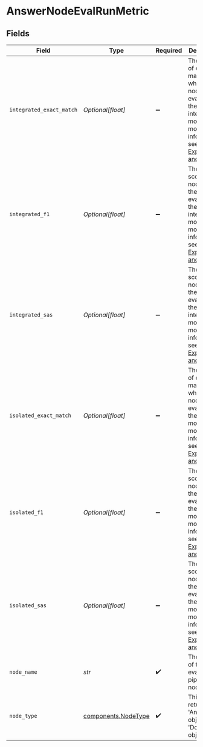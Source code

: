 # AnswerNodeEvalRunMetric


## Fields

| Field                                                                                                                                                                                           | Type                                                                                                                                                                                            | Required                                                                                                                                                                                        | Description                                                                                                                                                                                     |
| ----------------------------------------------------------------------------------------------------------------------------------------------------------------------------------------------- | ----------------------------------------------------------------------------------------------------------------------------------------------------------------------------------------------- | ----------------------------------------------------------------------------------------------------------------------------------------------------------------------------------------------- | ----------------------------------------------------------------------------------------------------------------------------------------------------------------------------------------------- |
| `integrated_exact_match`                                                                                                                                                                        | *Optional[float]*                                                                                                                                                                               | :heavy_minus_sign:                                                                                                                                                                              | The number of exact matches when the node is evaluated in the integrated mode. For more information, see [Experiments and Metrics](https://docs.cloud.deepset.ai/docs/experiments-and-metrics). |
| `integrated_f1`                                                                                                                                                                                 | *Optional[float]*                                                                                                                                                                               | :heavy_minus_sign:                                                                                                                                                                              | The F1 score of the node when the node is evaluated in the integrated mode. For more information, see [Experiments and Metrics](https://docs.cloud.deepset.ai/docs/experiments-and-metrics).    |
| `integrated_sas`                                                                                                                                                                                | *Optional[float]*                                                                                                                                                                               | :heavy_minus_sign:                                                                                                                                                                              | The SAS score of the node when the node is evaluated in the integrated mode. For more information, see [Experiments and Metrics](https://docs.cloud.deepset.ai/docs/experiments-and-metrics).   |
| `isolated_exact_match`                                                                                                                                                                          | *Optional[float]*                                                                                                                                                                               | :heavy_minus_sign:                                                                                                                                                                              | The number of exact matches when a node is evaluated in the isolated mode. For more information, see [Experiments and Metrics](https://docs.cloud.deepset.ai/docs/experiments-and-metrics).     |
| `isolated_f1`                                                                                                                                                                                   | *Optional[float]*                                                                                                                                                                               | :heavy_minus_sign:                                                                                                                                                                              | The F1 score of the node when the node is evaluated in the isolated mode. For more information, see [Experiments and Metrics](https://docs.cloud.deepset.ai/docs/experiments-and-metrics).      |
| `isolated_sas`                                                                                                                                                                                  | *Optional[float]*                                                                                                                                                                               | :heavy_minus_sign:                                                                                                                                                                              | The SAS score of the node when the node is evaluated in the isolated mode. For more information, see [Experiments and Metrics](https://docs.cloud.deepset.ai/docs/experiments-and-metrics).     |
| `node_name`                                                                                                                                                                                     | *str*                                                                                                                                                                                           | :heavy_check_mark:                                                                                                                                                                              | The name of the evaluated pipeline node.                                                                                                                                                        |
| `node_type`                                                                                                                                                                                     | [components.NodeType](../../models/components/nodetype.md)                                                                                                                                      | :heavy_check_mark:                                                                                                                                                                              | This node returns 'Answer' objects, not 'Document' objects.                                                                                                                                     |